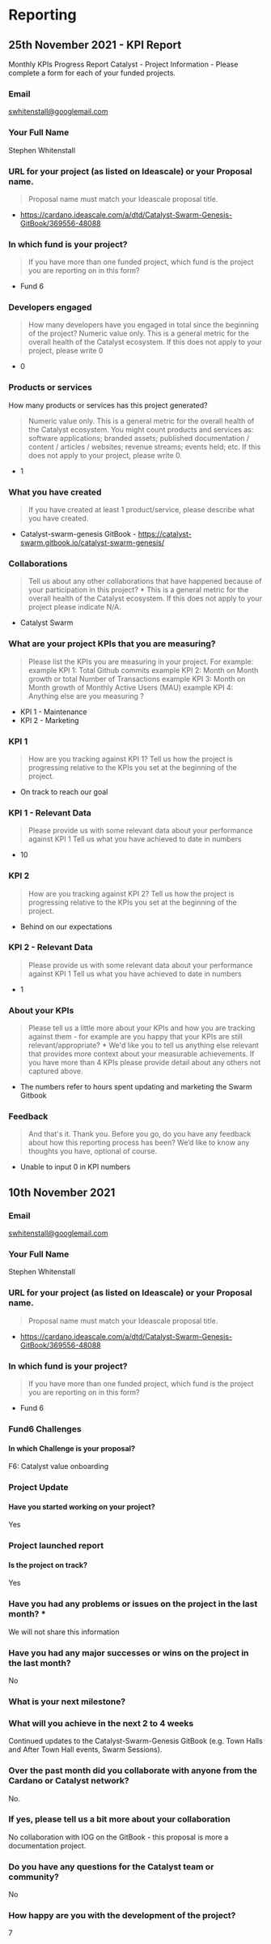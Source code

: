 # Reporting

## 25th November 2021 - KPI Report

Monthly KPIs Progress Report Catalyst - Project Information - Please complete a form for each of your funded projects.

### Email

swhitenstall@googlemail.com

### Your Full Name

Stephen Whitenstall

### URL for your project (as listed on Ideascale) or your Proposal name.

> Proposal name must match your Ideascale proposal title.

* https://cardano.ideascale.com/a/dtd/Catalyst-Swarm-Genesis-GitBook/369556-48088

### In which fund is your project?

> If you have more than one funded project, which fund is the project you are reporting on in this form?

* Fund 6

### Developers engaged

> How many developers have you engaged in total since the beginning of the project? Numeric value only. This is a general metric for the overall health of the Catalyst ecosystem. If this does not apply to your project, please write 0

* 0

### Products or services

How many products or services has this project generated?

> Numeric value only. This is a general metric for the overall health of the Catalyst ecosystem. You might count products and services as: software applications; branded assets; published documentation / content / articles / websites; revenue streams; events held; etc. If this does not apply to your project, please write 0.

* 1

### What you have created

> If you have created at least 1 product/service, please describe what you have created.

* Catalyst-swarm-genesis GitBook - https://catalyst-swarm.gitbook.io/catalyst-swarm-genesis/

### Collaborations

> Tell us about any other collaborations that have happened because of your participation in this project? \* This is a general metric for the overall health of the Catalyst ecosystem. If this does not apply to your project please indicate N/A.

* Catalyst Swarm

### What are your project KPIs that you are measuring?

> Please list the KPIs you are measuring in your project. For example: example KPI 1: Total Github commits example KPI 2: Month on Month growth or total Number of Transactions example KPI 3: Month on Month growth of Monthly Active Users (MAU) example KPI 4: Anything else are you measuring ?

* KPI 1 - Maintenance
* KPI 2 - Marketing

### KPI 1

> How are you tracking against KPI 1? Tell us how the project is progressing relative to the KPIs you set at the beginning of the project.

* On track to reach our goal

### KPI 1 - Relevant Data

> Please provide us with some relevant data about your performance against KPI 1 Tell us what you have achieved to date in numbers

* 10

### KPI 2

> How are you tracking against KPI 2? Tell us how the project is progressing relative to the KPIs you set at the beginning of the project.

* Behind on our expectations

### KPI 2 - Relevant Data

> Please provide us with some relevant data about your performance against KPI 1 Tell us what you have achieved to date in numbers

* 1

### About your KPIs

> Please tell us a little more about your KPIs and how you are tracking against them - for example are you happy that your KPIs are still relevant/appropriate? \* We'd like you to tell us anything else relevant that provides more context about your measurable achievements. If you have more than 4 KPIs please provide detail about any others not captured above.

* The numbers refer to hours spent updating and marketing the Swarm Gitbook

### Feedback

> And that's it. Thank you. Before you go, do you have any feedback about how this reporting process has been? We’d like to know any thoughts you have, optional of course.

* Unable to input 0 in KPI numbers

## 10th November 2021

### Email

swhitenstall@googlemail.com

### Your Full Name

Stephen Whitenstall

### URL for your project (as listed on Ideascale) or your Proposal name.

> Proposal name must match your Ideascale proposal title.

* https://cardano.ideascale.com/a/dtd/Catalyst-Swarm-Genesis-GitBook/369556-48088

### In which fund is your project?

> If you have more than one funded project, which fund is the project you are reporting on in this form?

* Fund 6

### Fund6 Challenges

#### In which Challenge is your proposal?

F6: Catalyst value onboarding

### Project Update

#### Have you started working on your project?&#x20;

Yes

### Project launched report&#x20;

#### Is the project on track?

Yes

### Have you had any problems or issues on the project in the last month? \*

We will not share this information

### Have you had any major successes or wins on the project in the last month?&#x20;

No

### What is your next milestone?

### What will you achieve in the next 2 to 4 weeks

&#x20;Continued updates to the Catalyst-Swarm-Genesis GitBook (e.g. Town Halls and After Town Hall events, Swarm Sessions).



### Over the past month did you collaborate with anyone from the Cardano or Catalyst network?&#x20;

No.

### If yes, please tell us a bit more about your collaboration&#x20;

No collaboration with IOG on the GitBook - this proposal is more a documentation project.

### Do you have any questions for the Catalyst team or community?

No

### How happy are you with the development of the project?

7



